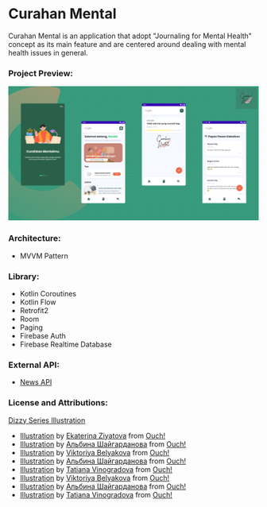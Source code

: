 # Curahan Mental
Curahan Mental is an application that adopt "Journaling for Mental Health" concept as its main feature and are centered around dealing with mental health issues in general.  

### Project Preview:
 <img src="https://raw.githubusercontent.com/blitzkz23/capstone-sib-curahan-mental-csd-062/main/app/src/main/res/drawable/ui_preview.png" alt="project"/> </img>

### Architecture:
- MVVM Pattern

### Library:
- Kotlin Coroutines
- Kotlin Flow
- Retrofit2
- Room
- Paging
- Firebase Auth
- Firebase Realtime Database

### External API:
- [News API](https://newsapi.org/)

### License and Attributions:
<a href="https://icons8.com/illustrations/style--dizzy">Dizzy Series Illustration</a>
- <a href="https://icons8.com/illustrations/illustration/dizzy-education">Illustration</a> by <a href="https://icons8.com/illustrations/author/613f61cc05152f67565035d0">Ekaterina Ziyatova</a> from <a href="https://icons8.com/illustrations">Ouch!</a>
- <a href="https://icons8.com/illustrations/illustration/dizzy-lots-of-letters">Illustration</a> by <a href="https://icons8.com/illustrations/author/602a6c5b01d0363186d3d950">Альбина Шайгарданова</a> from <a href="https://icons8.com/illustrations">Ouch!</a>
- <a href="https://icons8.com/illustrations/illustration/dizzy-meditation">Illustration</a> by <a href="https://icons8.com/illustrations/author/602a6c5b01d0363186d3d950">Viktoriya Belyakova</a> from <a href="https://icons8.com/illustrations">Ouch!</a>
- <a href="https://icons8.com/illustrations/illustration/dizzy-gifts">Illustration</a> by <a href="https://icons8.com/illustrations/author/602a6c5b01d0363186d3d950">Альбина Шайгарданова</a> from <a href="https://icons8.com/illustrations">Ouch!</a>
- <a href="https://icons8.com/illustrations/illustration/dizzy-designer">Illustration</a> by <a href="https://icons8.com/illustrations/author/5eb423ee01d03600140dff88">Tatiana Vinogradova</a> from <a href="https://icons8.com/illustrations">Ouch!</a>
- <a href="https://icons8.com/illustrations/illustration/dizzy-healthy-life">Illustration</a> by <a href="https://icons8.com/illustrations/author/602a6c5b01d0363186d3d950">Viktoriya Belyakova</a> from <a href="https://icons8.com/illustrations">Ouch!</a>
- <a href="https://icons8.com/illustrations/illustration/dizzy-online-shopping">Illustration</a> by <a href="https://icons8.com/illustrations/author/602a6c5b01d0363186d3d950">Альбина Шайгарданова</a> from <a href="https://icons8.com/illustrations">Ouch!</a>
- <a href="https://icons8.com/illustrations/illustration/dizzy-web-design">Illustration</a> by <a href="https://icons8.com/illustrations/author/5eb423ee01d03600140dff88">Tatiana Vinogradova</a> from <a href="https://icons8.com/illustrations">Ouch!</a>
